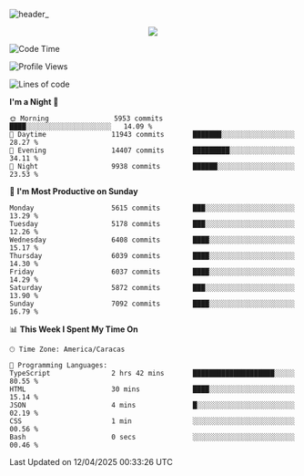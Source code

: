 ![header_](https://github.com/user-attachments/assets/4010d822-ccdc-4198-b608-18c773338d18)


<p align="center">
  <a href="http://www.github.com/thevacs">
    <img src="https://github-readme-streak-stats.herokuapp.com/?user=thevacs&stroke=ffffff&background=1c1917&ring=0891b2&fire=0891b2&currStreakNum=ffffff&currStreakLabel=0891b2&sideNums=ffffff&sideLabels=ffffff&dates=ffffff&hide_border=true" />
  </a>
</p>

<!--START_SECTION:waka-->
![Code Time](http://img.shields.io/badge/Code%20Time-3%2C361%20hrs%2047%20mins-blue)

![Profile Views](http://img.shields.io/badge/Profile%20Views-1-blue)

![Lines of code](https://img.shields.io/badge/From%20Hello%20World%20I%27ve%20Written-5.2%20million%20lines%20of%20code-blue)

**I'm a Night 🦉** 

```text
🌞 Morning                5953 commits        ████░░░░░░░░░░░░░░░░░░░░░   14.09 % 
🌆 Daytime                11943 commits       ███████░░░░░░░░░░░░░░░░░░   28.27 % 
🌃 Evening                14407 commits       █████████░░░░░░░░░░░░░░░░   34.11 % 
🌙 Night                  9938 commits        ██████░░░░░░░░░░░░░░░░░░░   23.53 % 
```
📅 **I'm Most Productive on Sunday** 

```text
Monday                   5615 commits        ███░░░░░░░░░░░░░░░░░░░░░░   13.29 % 
Tuesday                  5178 commits        ███░░░░░░░░░░░░░░░░░░░░░░   12.26 % 
Wednesday                6408 commits        ████░░░░░░░░░░░░░░░░░░░░░   15.17 % 
Thursday                 6039 commits        ████░░░░░░░░░░░░░░░░░░░░░   14.30 % 
Friday                   6037 commits        ████░░░░░░░░░░░░░░░░░░░░░   14.29 % 
Saturday                 5872 commits        ███░░░░░░░░░░░░░░░░░░░░░░   13.90 % 
Sunday                   7092 commits        ████░░░░░░░░░░░░░░░░░░░░░   16.79 % 
```


📊 **This Week I Spent My Time On** 

```text
🕑︎ Time Zone: America/Caracas

💬 Programming Languages: 
TypeScript               2 hrs 42 mins       ████████████████████░░░░░   80.55 % 
HTML                     30 mins             ████░░░░░░░░░░░░░░░░░░░░░   15.14 % 
JSON                     4 mins              █░░░░░░░░░░░░░░░░░░░░░░░░   02.19 % 
CSS                      1 min               ░░░░░░░░░░░░░░░░░░░░░░░░░   00.56 % 
Bash                     0 secs              ░░░░░░░░░░░░░░░░░░░░░░░░░   00.46 % 
```


 Last Updated on 12/04/2025 00:33:26 UTC
<!--END_SECTION:waka-->
